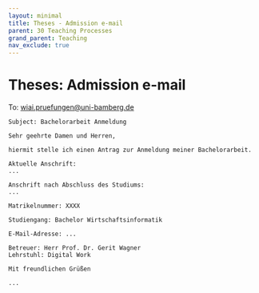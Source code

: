 ```yaml
---
layout: minimal
title: Theses - Admission e-mail
parent: 30 Teaching Processes
grand_parent: Teaching
nav_exclude: true
---
```


# Theses: Admission e-mail

To: [wiai.pruefungen@uni-bamberg.de](mailto:wiai.pruefungen@uni-bamberg.de)

```
Subject: Bachelorarbeit Anmeldung

Sehr geehrte Damen und Herren,

hiermit stelle ich einen Antrag zur Anmeldung meiner Bachelorarbeit.

Aktuelle Anschrift:
...

Anschrift nach Abschluss des Studiums:
...

Matrikelnummer: XXXX

Studiengang: Bachelor Wirtschaftsinformatik

E-Mail-Adresse: ...

Betreuer: Herr Prof. Dr. Gerit Wagner
Lehrstuhl: Digital Work

Mit freundlichen Grüßen

... 

```